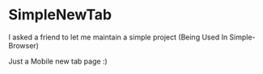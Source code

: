# SimpleNewTab
I asked a friend to let me maintain a simple project (Being Used In Simple-Browser)

Just a Mobile new tab page :)
